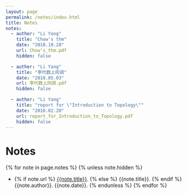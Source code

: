 ```yaml
---
layout: page
permalink: /notes/index.html
title: Notes
notes:
  - author: "Li Yang"
    title: "Chow's thm"
    date: "2018.10.28"
    url: Chow's_thm.pdf
    hidden: false

  - author: "Li Yang"
    title: "李代数上同调"
    date: "2018.05.03"
    url: 李代数上同调.pdf
    hidden: false

  - author: "Li Yang"
    title: "report for \"Introduction to Topology\""
    date: "2018.02.20"
    url: report_for_Introduction_to_Topology.pdf
    hidden: false
---
```


# Notes

{% for note in page.notes %}
{% unless note.hidden %}
  - {% if note.url %} [{{note.title}}]({{note.url}}).
    {% else %} {{note.title}}.
    {% endif %}
    {{note.author}}.
    {{note.date}}.
{% endunless %}
{% endfor %}



